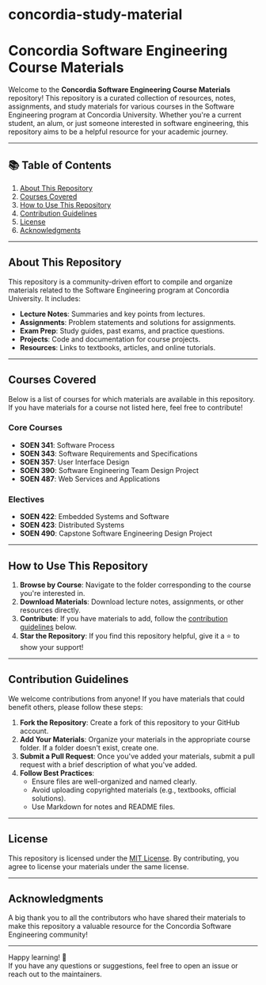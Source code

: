 # concordia-study-material
# Concordia Software Engineering Course Materials

Welcome to the **Concordia Software Engineering Course Materials** repository! This repository is a curated collection of resources, notes, assignments, and study materials for various courses in the Software Engineering program at Concordia University. Whether you're a current student, an alum, or just someone interested in software engineering, this repository aims to be a helpful resource for your academic journey.

---

## 📚 Table of Contents

1. [About This Repository](#about-this-repository)
2. [Courses Covered](#courses-covered)
3. [How to Use This Repository](#how-to-use-this-repository)
4. [Contribution Guidelines](#contribution-guidelines)
5. [License](#license)
6. [Acknowledgments](#acknowledgments)

---

## About This Repository

This repository is a community-driven effort to compile and organize materials related to the Software Engineering program at Concordia University. It includes:

- **Lecture Notes**: Summaries and key points from lectures.
- **Assignments**: Problem statements and solutions for assignments.
- **Exam Prep**: Study guides, past exams, and practice questions.
- **Projects**: Code and documentation for course projects.
- **Resources**: Links to textbooks, articles, and online tutorials.

---

## Courses Covered

Below is a list of courses for which materials are available in this repository. If you have materials for a course not listed here, feel free to contribute!

### Core Courses
- **SOEN 341**: Software Process
- **SOEN 343**: Software Requirements and Specifications
- **SOEN 357**: User Interface Design
- **SOEN 390**: Software Engineering Team Design Project
- **SOEN 487**: Web Services and Applications

### Electives
- **SOEN 422**: Embedded Systems and Software
- **SOEN 423**: Distributed Systems
- **SOEN 490**: Capstone Software Engineering Design Project

---

## How to Use This Repository

1. **Browse by Course**: Navigate to the folder corresponding to the course you're interested in.
2. **Download Materials**: Download lecture notes, assignments, or other resources directly.
3. **Contribute**: If you have materials to add, follow the [contribution guidelines](#contribution-guidelines) below.
4. **Star the Repository**: If you find this repository helpful, give it a ⭐ to show your support!

---

## Contribution Guidelines

We welcome contributions from anyone! If you have materials that could benefit others, please follow these steps:

1. **Fork the Repository**: Create a fork of this repository to your GitHub account.
2. **Add Your Materials**: Organize your materials in the appropriate course folder. If a folder doesn't exist, create one.
3. **Submit a Pull Request**: Once you've added your materials, submit a pull request with a brief description of what you've added.
4. **Follow Best Practices**:
   - Ensure files are well-organized and named clearly.
   - Avoid uploading copyrighted materials (e.g., textbooks, official solutions).
   - Use Markdown for notes and README files.

---

## License

This repository is licensed under the [MIT License](LICENSE). By contributing, you agree to license your materials under the same license.

---

## Acknowledgments

A big thank you to all the contributors who have shared their materials to make this repository a valuable resource for the Concordia Software Engineering community!

---

Happy learning! 🚀  
If you have any questions or suggestions, feel free to open an issue or reach out to the maintainers.